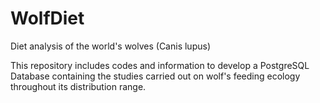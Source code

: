 # WolfDiet
Diet analysis of the world's wolves (Canis lupus)

This repository includes codes and information to develop a PostgreSQL Database containing the studies carried out on wolf's feeding ecology throughout its distribution range.
